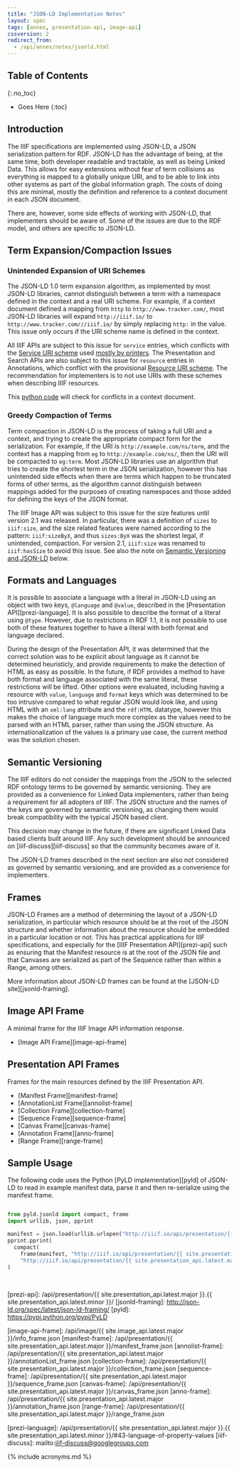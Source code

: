 ```yaml
---
title: "JSON-LD Implementation Notes"
layout: spec
tags: [annex, presentation-api, image-api]
cssversion: 2
redirect_from:
  - /api/annex/notes/jsonld.html
---
```


## Table of Contents
{:.no_toc}

* Goes Here
{:toc}

## Introduction

The IIIF specifications are implemented using JSON-LD, a JSON serialization pattern for RDF.  JSON-LD has the advantage of being, at the same time, both developer readable and tractable, as well as being Linked Data. This allows for easy extensions without fear of term collisions as everything is mapped to a globally unique URI, and to be able to link into other systems as part of the global information graph.  The costs of doing this are minimal, mostly the definition and reference to a context document in each JSON document.

There are, however, some side effects of working with JSON-LD, that implementers should be aware of.  Some of the issues are due to the RDF model, and others are specific to JSON-LD.

## Term Expansion/Compaction Issues

### Unintended Expansion of URI Schemes

The JSON-LD 1.0 term expansion algorithm, as implemented by most JSON-LD libraries, cannot distinguish between a term with a namespace defined in the context and a real URI scheme.  For example, if a context document defined a mapping from `http` to `http://www.tracker.com/`, most JSON-LD libraries will expand `http://iiif.io/` to `http://www.tracker.com///iiif.io/` by simply replacing `http:` in the value.  This issue only occurs if the URI scheme name is defined in the context.

All IIIF APIs are subject to this issue for `service` entries, which conflicts with the [Service URI scheme][service-uri] used [mostly by printers][service-wiki].  The Presentation and Search APIs are also subject to this issue for `resource` entries in Annotations, which conflict with the provisional [Resource URI scheme][resource-uri].  The recommendation for implementers is to not use URIs with these schemes when describing IIIF resources.

This [python code][context-checker] will check for conflicts in a context document.

### Greedy Compaction of Terms

Term compaction in JSON-LD is the process of taking a full URI and a context, and trying to create the appropriate compact form for the serialization.  For example, if the URI is `http://example.com/ns/term`, and the context has a mapping from `eg` to `http://example.com/ns/`, then the URI will be compacted to `eg:term`.  Most JSON-LD libraries use an algorithm that tries to create the shortest term in the JSON serialization, however this has unintended side effects when there are terms which happen to be truncated forms of other terms, as the algorithm cannot distinguish between mappings added for the purposes of creating namespaces and those added for defining the keys of the JSON format.

The IIIF Image API was subject to this issue for the size features until version 2.1 was released.  In particular, there was a definition of `sizes` to `iiif:size`, and the size related features were named according to the pattern: `iiif:sizeByX`, and thus `sizes:ByX` was the shortest legal, if unintended, compaction. For version 2.1, `iiif:size` was renamed to `iiif:hasSize` to avoid this issue.  See also the note on [Semantic Versioning and JSON-LD][int-semver] below.

## Formats and Languages

It is possible to associate a language with a literal in JSON-LD using an object with two keys, `@language` and `@value`, described in the [Presentation API][prezi-language]. It is also possible to describe the format of a literal using `@type`.  However, due to restrictions in RDF 1.1, it is not possible to use both of these features together to have a literal with both format and language declared.

During the design of the Presentation API, it was determined that the correct solution was to be explicit about language as it cannot be determined heuristicly, and provide requirements to make the detection of HTML as easy as possible.  In the future, if RDF provides a method to have both format and language associated with the same literal, these restrictions will be lifted.  Other options were evaluated, including having a resource with `value`, `language` and `format` keys which was determined to be too intrusive compared to what regular JSON would look like, and using HTML with an `xml:lang` attribute and the `rdf:HTML` datatype, however this makes the choice of language much more complex as the values need to be parsed with an HTML parser, rather than using the JSON structure.  As internationalization of the values is a primary use case, the current method was the solution chosen.


## Semantic Versioning

The IIIF editors do not consider the mappings from the JSON to the selected RDF ontology terms to be governed by semantic versioning.  They are provided as a convenience for Linked Data implementers, rather than being a requirement for all adopters of IIIF.  The JSON structure and the names of the keys are governed by semantic versioning, as changing them would break compatibility with the typical JSON based client.

This decision may change in the future, if there are significant Linked Data based clients built around IIIF.  Any such development should be announced on [iiif-discuss][iiif-discuss] so that the community becomes aware of it.

The JSON-LD frames described in the next section are also not considered as governed by semantic versioning, and are provided as a convenience for implementers.

## Frames

JSON-LD Frames are a method of determining the layout of a JSON-LD serialization, in particular which resource should be at the root of the JSON structure and whether information about the resource should be embedded in a particular location or not.  This has practical applications for IIIF specifications, and especially for the [IIIF Presentation API][prezi-api] such as ensuring that the Manifest resource is at the root of the JSON file and that Canvases are serialized as part of the Sequence rather than within a Range, among others.

More information about JSON-LD frames can be found at the [JSON-LD site][jsonld-framing].

## Image API Frame

A minimal frame for the IIIF Image API information response.

* [Image API Frame][image-api-frame]


## Presentation API Frames

Frames for the main resources defined by the IIIF Presentation API.

* [Manifest Frame][manifest-frame]
* [AnnotationList Frame][annolist-frame]
* [Collection Frame][collection-frame]
* [Sequence Frame][sequence-frame]
* [Canvas Frame][canvas-frame]
* [Annotation Frame][anno-frame]
* [Range Frame][range-frame]


## Sample Usage

The following code uses the Python [PyLD implementation][pyld] of JSON-LD to read in example manifest data, parse it and then re-serialize using the manifest frame.

``` python

from pyld.jsonld import compact, frame
import urllib, json, pprint

manifest = json.load(urllib.urlopen("http://iiif.io/api/presentation/{{ site.presentation_api.latest.major }}.{{ site.presentation_api.latest.minor }}/example/fixtures/1/manifest.json"))
pprint.pprint(
  compact(
    frame(manifest, "http://iiif.io/api/presentation/{{ site.presentation_api.latest.major }}/manifest_frame.json"),
    "http://iiif.io/api/presentation/{{ site.presentation_api.latest.major }}/context.json")
)

```

<br/>

[prezi-api]: /api/presentation/{{ site.presentation_api.latest.major }}.{{ site.presentation_api.latest.minor }}/
[jsonld-framing]: http://json-ld.org/spec/latest/json-ld-framing/
[pyld]: https://pypi.python.org/pypi/PyLD

[image-api-frame]: /api/image/{{ site.image_api.latest.major }}/info_frame.json
[manifest-frame]: /api/presentation/{{ site.presentation_api.latest.major }}/manifest_frame.json
[annolist-frame]: /api/presentation/{{ site.presentation_api.latest.major }}/annotationList_frame.json
[collection-frame]: /api/presentation/{{ site.presentation_api.latest.major }}/collection_frame.json
[sequence-frame]: /api/presentation/{{ site.presentation_api.latest.major }}/sequence_frame.json
[canvas-frame]: /api/presentation/{{ site.presentation_api.latest.major }}/canvas_frame.json
[anno-frame]: /api/presentation/{{ site.presentation_api.latest.major }}/annotation_frame.json
[range-frame]: /api/presentation/{{ site.presentation_api.latest.major }}/range_frame.json

[service-uri]: http://tools.ietf.org/html/rfc2609
[service-wiki]: https://en.wikipedia.org/wiki/Service_Location_Protocol#Adoption
[resource-uri]: http://www.iana.org/assignments/uri-schemes/prov/resource
[context-checker]: /api/annex/notes/check_context.py
[int-semver]: #semantic-versioning
[prezi-language]: /api/presentation/{{ site.presentation_api.latest.major }}.{{ site.presentation_api.latest.minor }}/#43-language-of-property-values
[iiif-discuss]: mailto:iiif-discuss@googlegroups.com

{% include acronyms.md %}
